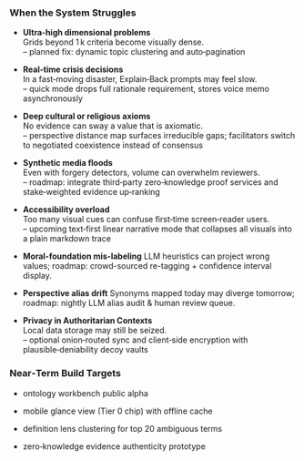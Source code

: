### When the System Struggles

- **Ultra‑high dimensional problems**  
    Grids beyond 1 k criteria become visually dense.  
    – planned fix: dynamic topic clustering and auto‑pagination
    
- **Real‑time crisis decisions**  
    In a fast‑moving disaster, Explain‑Back prompts may feel slow.  
    – quick mode drops full rationale requirement, stores voice memo asynchronously
    
- **Deep cultural or religious axioms**  
    No evidence can sway a value that is axiomatic.  
    – perspective distance map surfaces irreducible gaps; facilitators switch to negotiated coexistence instead of consensus
    
- **Synthetic media floods**  
    Even with forgery detectors, volume can overwhelm reviewers.  
    – roadmap: integrate third‑party zero‑knowledge proof services and stake‑weighted evidence up‑ranking
    
- **Accessibility overload**  
    Too many visual cues can confuse first‑time screen‑reader users.  
    – upcoming text‑first linear narrative mode that collapses all visuals into a plain markdown trace

- **Moral-foundation mis-labeling** 
	LLM heuristics can project wrong values; roadmap: crowd-sourced re-tagging + confidence interval display.  

- **Perspective alias drift** 
	Synonyms mapped today may diverge tomorrow; roadmap: nightly LLM alias audit & human review queue.
    
- **Privacy in Authoritarian Contexts**  
    Local data storage may still be seized.  
    – optional onion‑routed sync and client‑side encryption with plausible‑deniability decoy vaults
    
    

### Near‑Term Build Targets

- ontology workbench public alpha
    
- mobile glance view (Tier 0 chip) with offline cache
    
- definition lens clustering for top 20 ambiguous terms
    
- zero‑knowledge evidence authenticity prototype